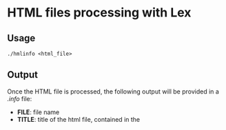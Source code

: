 # HTML files processing with Lex


## Usage
`./hmlinfo <html_file> `

## Output 
 Once the HTML file is processed, the following output will be provided in a *.info* file:
 
  - **FILE**: file name
  - **TITLE**: title of the html file, contained in the <title> tag.
  - **TAGSTATS**: tag name and number of ocurrences separated by a space. The *DOCYPE* tag and the comment tag won't be included in the stats.
  - **LINKS**: list of the URLs contained in the *<script>*, *<link>* and *<a>* tags.
  - **IMAGES**: list of the URLs contained in the *<image>* tag.
  

## Test folder 

The test folder contains some HTML files and their corresponding *.info* files.


